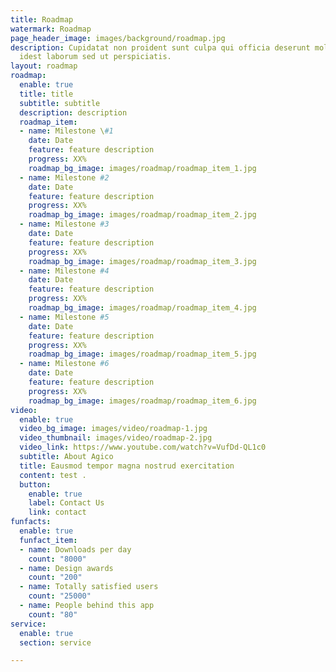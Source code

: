 ```yaml
---
title: Roadmap
watermark: Roadmap
page_header_image: images/background/roadmap.jpg
description: Cupidatat non proident sunt culpa qui officia deserunt mollit <br> anim
  idest laborum sed ut perspiciatis.
layout: roadmap
roadmap:
  enable: true
  title: title
  subtitle: subtitle
  description: description
  roadmap_item:
  - name: Milestone \#1
    date: Date
    feature: feature description
    progress: XX%
    roadmap_bg_image: images/roadmap/roadmap_item_1.jpg
  - name: Milestone #2
    date: Date
    feature: feature description
    progress: XX%
    roadmap_bg_image: images/roadmap/roadmap_item_2.jpg
  - name: Milestone #3
    date: Date
    feature: feature description
    progress: XX%
    roadmap_bg_image: images/roadmap/roadmap_item_3.jpg
  - name: Milestone #4
    date: Date
    feature: feature description
    progress: XX%
    roadmap_bg_image: images/roadmap/roadmap_item_4.jpg
  - name: Milestone #5
    date: Date
    feature: feature description
    progress: XX%
    roadmap_bg_image: images/roadmap/roadmap_item_5.jpg
  - name: Milestone #6
    date: Date
    feature: feature description
    progress: XX%
    roadmap_bg_image: images/roadmap/roadmap_item_6.jpg
video:
  enable: true
  video_bg_image: images/video/roadmap-1.jpg
  video_thumbnail: images/video/roadmap-2.jpg
  video_link: https://www.youtube.com/watch?v=VufDd-QL1c0
  subtitle: About Agico
  title: Eausmod tempor magna nostrud exercitation
  content: test .
  button:
    enable: true
    label: Contact Us
    link: contact
funfacts:
  enable: true
  funfact_item:
  - name: Downloads per day
    count: "8000"
  - name: Design awards
    count: "200"
  - name: Totally satisfied users
    count: "25000"
  - name: People behind this app
    count: "80"
service:
  enable: true
  section: service

---
```

